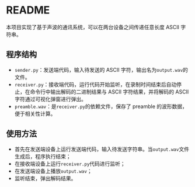 # README

本项目实现了基于声波的通讯系统，可以在两台设备之间传递任意长度 ASCII 字符串。

## 程序结构

-   `sender.py`：发送端代码，输入待发送的 ASCII 字符，输出名为`output.wav`的文件。
-   `receiver.py`：接收端代码，运行代码开始监听，在录制时间结束后自动停止，在命令行中输出解码的二进制结果与 ASCII 字符结果，并将解码的 ASCII 字符通过可视化弹窗进行弹出。
-   `preamble.wav`：是`receiver.py`的依赖文件，保存了 preamble 的波形数据，便于相关性计算。

## 使用方法

-   首先在发送端设备上运行发送端代码，输入待发送字符串。当`output.wav`文件生成后，程序执行结束；
-   在接收端设备上运行`receiver.py`代码进行监听；
-   在发送端设备上播放`output.wav`；
-   监听结束，弹出解码结果。

